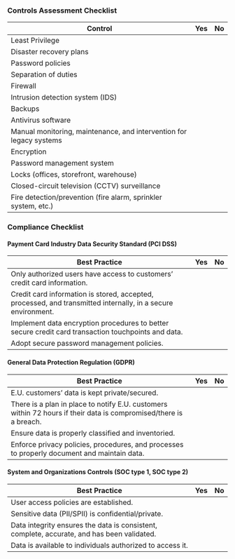 ### Controls Assessment Checklist

| Control                                               | Yes | No  |
|-------------------------------------------------------|-----|-----|
| Least Privilege                                       |     |     |
| Disaster recovery plans                               |     |     |
| Password policies                                     |     |     |
| Separation of duties                                  |     |     |
| Firewall                                              |     |     |
| Intrusion detection system (IDS)                      |     |     |
| Backups                                               |     |     |
| Antivirus software                                    |     |     |
| Manual monitoring, maintenance, and intervention for legacy systems |     |     |
| Encryption                                            |     |     |
| Password management system                            |     |     |
| Locks (offices, storefront, warehouse)               |     |     |
| Closed-circuit television (CCTV) surveillance        |     |     |
| Fire detection/prevention (fire alarm, sprinkler system, etc.) |     |     |

### Compliance Checklist

#### Payment Card Industry Data Security Standard (PCI DSS)

| Best Practice                                         | Yes | No  |
|-------------------------------------------------------|-----|-----|
| Only authorized users have access to customers’ credit card information. |     |     |
| Credit card information is stored, accepted, processed, and transmitted internally, in a secure environment. |     |     |
| Implement data encryption procedures to better secure credit card transaction touchpoints and data. |     |     |
| Adopt secure password management policies.            |     |     |

#### General Data Protection Regulation (GDPR)

| Best Practice                                         | Yes | No  |
|-------------------------------------------------------|-----|-----|
| E.U. customers’ data is kept private/secured.        |     |     |
| There is a plan in place to notify E.U. customers within 72 hours if their data is compromised/there is a breach. |     |     |
| Ensure data is properly classified and inventoried.   |     |     |
| Enforce privacy policies, procedures, and processes to properly document and maintain data. |     |     |

#### System and Organizations Controls (SOC type 1, SOC type 2)

| Best Practice                                         | Yes | No  |
|-------------------------------------------------------|-----|-----|
| User access policies are established.                 |     |     |
| Sensitive data (PII/SPII) is confidential/private.    |     |     |
| Data integrity ensures the data is consistent, complete, accurate, and has been validated. |     |     |
| Data is available to individuals authorized to access it. |     |     |

